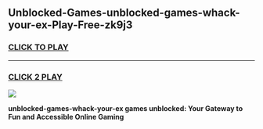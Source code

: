 
## Unblocked-Games-unblocked-games-whack-your-ex-Play-Free-zk9j3
<h3>
<a href="https://premium76.site?title=unblocked-games-whack-your-ex&ref=21A">CLICK TO PLAY</a></h3>
<hr>

<h3>
<a href="https://premium76.site?title=unblocked-games-whack-your-ex&ref=21A">CLICK 2 PLAY</a>
  
</h3>

<a href="https://premium76.site?title=unblocked-games-whack-your-ex&ref=21A"><img src="https://clearcache.store/games.png"></a>


**unblocked-games-whack-your-ex games unblocked: Your Gateway to Fun and Accessible Online Gaming**
